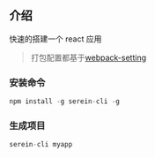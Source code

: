 ## 介绍

快速的搭建一个 react 应用

> 打包配置都基于[webpack-setting](https://github.com/Dilomen/webpack-setting)

### 安装命令

```js
npm install -g serein-cli -g
```

### 生成项目

```js
serein-cli myapp
```
